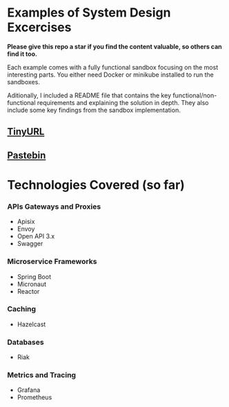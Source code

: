 # Examples of System Design Excercises

**Please give this repo a star if you find the content valuable, so others can find it too.**

Each example comes with a fully functional sandbox focusing on the most interesting parts. You either need Docker or minikube installed to run the sandboxes. 

Aditionally, I included a README file that contains the key functional/non-functional requirements and explaining the solution in depth. They also include some key findings from the sandbox implementation. 

## [TinyURL](tinyurl)
## [Pastebin](pastebin)

# Technologies Covered (so far)

### APIs Gateways and Proxies
- Apisix
- Envoy
- Open API 3.x
- Swagger

### Microservice Frameworks
- Spring Boot
- Micronaut
- Reactor

### Caching
- Hazelcast

### Databases
- Riak

### Metrics and Tracing
- Grafana
- Prometheus
